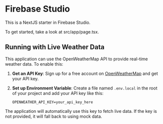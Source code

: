 # Firebase Studio

This is a NextJS starter in Firebase Studio.

To get started, take a look at src/app/page.tsx.

## Running with Live Weather Data

This application can use the OpenWeatherMap API to provide real-time weather data. To enable this:

1.  **Get an API Key**: Sign up for a free account on [OpenWeatherMap](https://openweathermap.org/api) and get your API key.

2.  **Set up Environment Variable**: Create a file named `.env.local` in the root of your project and add your API key like this:

    ```
    OPENWEATHER_API_KEY=your_api_key_here
    ```

The application will automatically use this key to fetch live data. If the key is not provided, it will fall back to using mock data.
